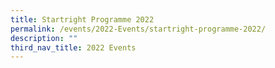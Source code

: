 ```yaml
---
title: Startright Programme 2022
permalink: /events/2022-Events/startright-programme-2022/
description: ""
third_nav_title: 2022 Events
---
```

